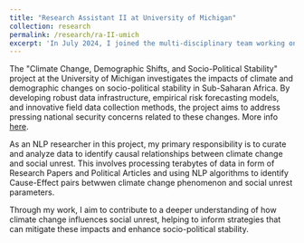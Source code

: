 ```yaml
---
title: "Research Assistant II at University of Michigan"
collection: research
permalink: /research/ra-II-umich
excerpt: 'In July 2024, I joined the multi-disciplinary team working on "Climate Change, Demographic Shifts, and Socio-Political Stability in Sub-Saharan Africa" project as an NLP Researcher at University of Michigan.<br>This project is funded by Minerva Research Initiative, Managed by the U.S. Air Force Office of Scientific Research.'
---
```


The "Climate Change, Demographic Shifts, and Socio-Political Stability" project at the University of Michigan investigates the impacts of climate and demographic changes on socio-political stability in Sub-Saharan Africa. By developing robust data infrastructure, empirical risk forecasting models, and innovative field data collection methods, the project aims to address pressing national security concerns related to these changes. More info [here](https://cps.isr.umich.edu/project/minerva-climatechange/).

As an NLP researcher in this project, my primary responsibility is to curate and analyze data to identify causal relationships between climate change and social unrest. This involves processing terabytes of data in form of Research Papers and Political Articles and using NLP algorithms to identify Cause-Effect pairs betwwen climate change phenomenon and social unrest parameters.

Through my work, I aim to contribute to a deeper understanding of how climate change influences social unrest, helping to inform strategies that can mitigate these impacts and enhance socio-political stability.
